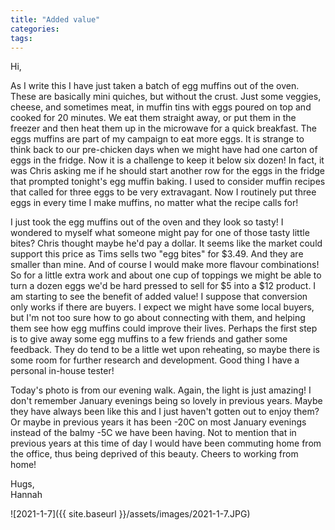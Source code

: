 ```yaml
---
title: "Added value"
categories:
tags:
---
```


 Hi,

 As I write this I have just taken a batch of egg muffins out of the oven. These are basically mini quiches, but without the crust. Just some veggies, cheese, and sometimes meat, in muffin tins with eggs poured on top and cooked for 20 minutes. We eat them straight away, or put them in the freezer and then heat them up in the microwave for a quick breakfast. The eggs muffins are part of my campaign to eat more eggs. It is strange to think back to our pre-chicken days when we might have had one carton of eggs in the fridge. Now it is a challenge to keep it below six dozen! In fact, it was Chris asking me if he should start another row for the eggs in the fridge that prompted tonight's egg muffin baking. I used to consider muffin recipes that called for three eggs to be very extravagant. Now I routinely put three eggs in every time I make muffins, no matter what the recipe calls for! 

 I just took the egg muffins out of the oven and they look so tasty! I wondered to myself what someone might pay for one of those tasty little bites? Chris thought maybe he'd pay a dollar. It seems like the market could support this price as Tims sells two "egg bites" for $3.49. And they are smaller than mine. And of course I would make more flavour combinations! So for a little extra work and about one cup of toppings we might be able to turn a dozen eggs we'd be hard pressed to sell for $5 into a $12 product. I am starting to see the benefit of added value! I suppose that conversion only works if there are buyers. I expect we might have some local buyers, but I'm not too sure how to go about connecting with them, and helping them see how egg muffins could improve their lives. Perhaps the first step is to give away some egg muffins to a few friends and gather some feedback. They do tend to be a little wet upon reheating, so maybe there is some room for further research and development. Good thing I have a personal in-house tester!

Today's photo is from our evening walk. Again, the light is just amazing! I don't remember January evenings being so lovely in previous years. Maybe they have always been like this and I just haven't gotten out to enjoy them? Or maybe in previous years it has been -20C on most January evenings instead of the balmy -5C we have been having. Not to mention that in previous years at this time of day I would have been commuting home from the office, thus being deprived of this beauty. Cheers to working from home!

Hugs,<br />
Hannah

![2021-1-7]({{ site.baseurl }}/assets/images/2021-1-7.JPG)